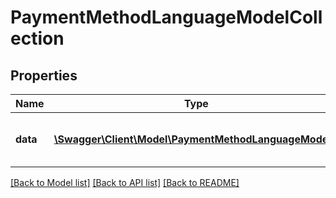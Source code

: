 # PaymentMethodLanguageModelCollection

## Properties
Name | Type | Description | Notes
------------ | ------------- | ------------- | -------------
**data** | [**\Swagger\Client\Model\PaymentMethodLanguageModel[]**](PaymentMethodLanguageModel.md) | A collection of payment method languages | [optional] 


[[Back to Model list]](../README.md#documentation-for-models) [[Back to API list]](../README.md#documentation-for-api-endpoints) [[Back to README]](../README.md)


